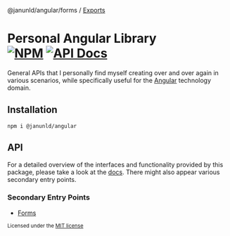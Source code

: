 @janunld/angular/forms / [Exports](modules.md)

# Personal Angular Library <br> [![NPM][npm-shield]][npm] [![API Docs][docs-shield]][docs]

[docs]: https://github.com/JanUnld/web-std/blob/main/docs/angular/modules.md
[docs-shield]: https://img.shields.io/badge/docs-typescript-blue?style=flat-square
[npm]: https://www.npmjs.com/package/@janunld/angular
[npm-shield]: https://img.shields.io/npm/v/@janunld/angular?color=red&style=flat-square

General APIs that I personally find myself creating over and over again in various scenarios, while
specifically useful for the [Angular](https://angular.io) technology domain.

## Installation

```shell
npm i @janunld/angular
```

## API

For a detailed overview of the interfaces and functionality provided by this package, please take
a look at the [docs][docs]. There might also appear various secondary entry points.

### Secondary Entry Points

- [Forms](https://github.com/JanUnld/web-std/blob/main/docs/angular/forms/modules.md)

<small>Licensed under the [MIT license](https://github.com/JanUnld/web-std/blob/main/LICENSE)</small>
